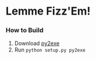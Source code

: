 # Lemme Fizz'Em!


### How to Build

   1. Download [py2exe](http://www.py2exe.org/)
   2. Run `python setup.py py2exe`